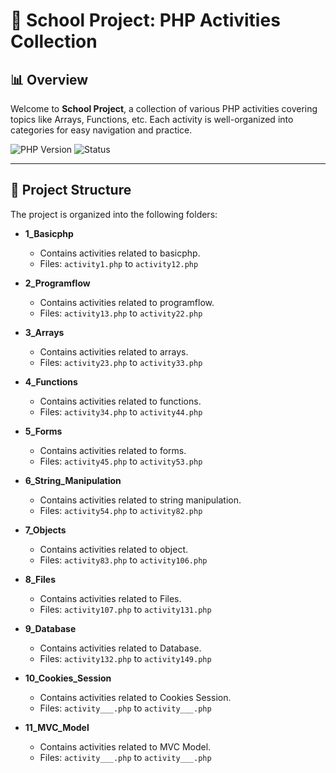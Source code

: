# 🏫 School Project: PHP Activities Collection

## 📊 Overview

Welcome to **School Project**, a collection of various PHP activities covering topics like Arrays, Functions, etc. Each activity is well-organized into categories for easy navigation and practice.

![PHP Version](https://img.shields.io/badge/PHP-%3E%3D7.4-777BB4?style=for-the-badge&logo=php)
![Status](https://img.shields.io/badge/Status-Ongoing-orange?style=for-the-badge)

---

## 📂 Project Structure

The project is organized into the following folders:

- **1_Basicphp**

  - Contains activities related to basicphp.
  - Files: `activity1.php` to `activity12.php`

- **2_Programflow**

  - Contains activities related to programflow.
  - Files: `activity13.php` to `activity22.php`

- **3_Arrays**

  - Contains activities related to arrays.
  - Files: `activity23.php` to `activity33.php`

- **4_Functions**

  - Contains activities related to functions.
  - Files: `activity34.php` to `activity44.php`

- **5_Forms**

  - Contains activities related to forms.
  - Files: `activity45.php` to `activity53.php`

- **6_String_Manipulation**

  - Contains activities related to string manipulation.
  - Files: `activity54.php` to `activity82.php`

- **7_Objects**

  - Contains activities related to object.
  - Files: `activity83.php` to `activity106.php`

- **8_Files**

  - Contains activities related to Files.
  - Files: `activity107.php` to `activity131.php`

- **9_Database**

  - Contains activities related to Database.
  - Files: `activity132.php` to `activity149.php`

- **10_Cookies_Session**

  - Contains activities related to Cookies Session.
  - Files: `activity___.php` to `activity___.php`

- **11_MVC_Model**
  - Contains activities related to MVC Model.
  - Files: `activity___.php` to `activity___.php`
